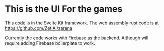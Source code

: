 # This is the UI For the games 

This code is in the Svelte Kit framework. 
The web assembly rust code is at https://github.com/ZetiAi/zarena 

Currently the code works with Firebase as the backend. Although will require adding Firebase boilerplate to work. 
